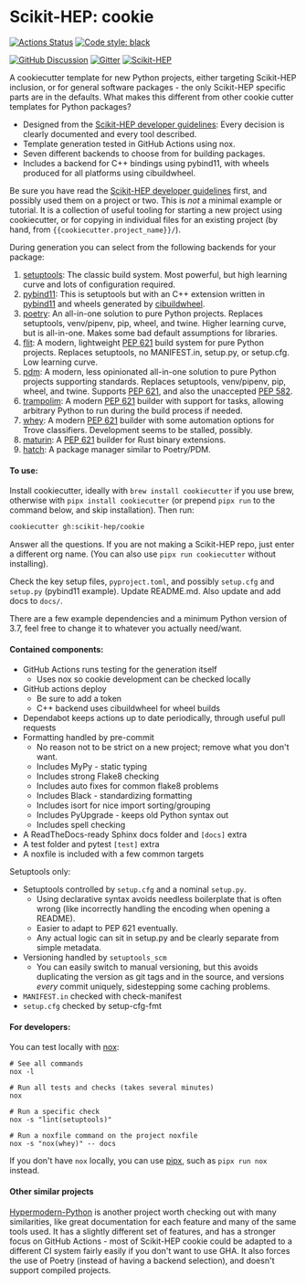 # Scikit-HEP: cookie

[![Actions Status][actions-badge]][actions-link]
[![Code style: black][black-badge]][black-link]

[![GitHub Discussion][github-discussions-badge]][github-discussions-link]
[![Gitter][gitter-badge]][gitter-link]
[![Scikit-HEP][sk-badge]](https://scikit-hep.org/)

A cookiecutter template for new Python projects, either targeting Scikit-HEP
inclusion, or for general software packages - the only Scikit-HEP specific
parts are in the defaults. What makes this different from other cookie cutter
templates for Python packages?

* Designed from the [Scikit-HEP developer guidelines][]: Every decision is
  clearly documented and every tool described.
* Template generation tested in GitHub Actions using nox.
* Seven different backends to choose from for building packages.
* Includes a backend for C++ bindings using pybind11, with wheels produced for
  all platforms using cibuildwheel.

Be sure you have read the [Scikit-HEP developer guidelines][] first, and
possibly used them on a project or two. This is _not_ a minimal example
or tutorial. It is a collection of useful tooling for starting a new project
using cookiecutter, or for copying in individual files for an existing project
(by hand, from `{{cookiecutter.project_name}}/`).

During generation you can select from the following backends for your package:

1. [setuptools][]: The classic build system. Most powerful, but high learning curve
   and lots of configuration required.
2. [pybind11][]: This is setuptools but with an C++ extension written in [pybind11][]
   and wheels generated by [cibuildwheel][].
3. [poetry][]: An all-in-one solution to pure Python projects. Replaces
   setuptools, venv/pipenv, pip, wheel, and twine. Higher learning curve, but
   is all-in-one. Makes some bad default assumptions for libraries.
4. [flit][]: A modern, lightweight [PEP 621][] build system for pure Python
   projects. Replaces setuptools, no MANIFEST.in, setup.py, or setup.cfg. Low
   learning curve.
5. [pdm][]: A modern, less opinionated all-in-one solution to pure Python
   projects supporting standards. Replaces setuptools, venv/pipenv, pip, wheel,
   and twine. Supports [PEP 621][], and also the unaccepted [PEP 582][].
6. [trampolim][]: A modern [PEP 621][] builder with support for tasks, allowing
   arbitrary Python to run during the build process if needed.
7. [whey][]: A modern [PEP 621][] builder with some automation options for Trove
   classifiers. Development seems to be stalled, possibly.
8. [maturin][]: A [PEP 621][] builder for Rust binary extensions. 
9. [hatch][]: A package manager similar to Poetry/PDM.

#### To use:

Install cookiecutter, ideally with `brew install cookiecutter` if you use brew,
otherwise with `pipx install cookiecutter` (or prepend `pipx run` to the
command below, and skip installation). Then run:


```bash
cookiecutter gh:scikit-hep/cookie
```

Answer all the questions. If you are not making a Scikit-HEP repo, just enter a
different org name. (You can also use `pipx run cookiecutter` without installing).

Check the key setup files, `pyproject.toml`, and possibly `setup.cfg` and
`setup.py` (pybind11 example). Update README.md. Also update and add docs to
`docs/`.

There are a few example dependencies and a minimum Python version of 3.7,
feel free to change it to whatever you actually need/want.

#### Contained components:

* GitHub Actions runs testing for the generation itself
    - Uses nox so cookie development can be checked locally
* GitHub actions deploy
    - Be sure to add a token
    - C++ backend uses cibuildwheel for wheel builds
* Dependabot keeps actions up to date periodically, through useful pull requests
* Formatting handled by pre-commit
    - No reason not to be strict on a new project; remove what you don't want.
    - Includes MyPy - static typing
    - Includes strong Flake8 checking
    - Includes auto fixes for common flake8 problems
    - Includes Black - standardizing formatting
    - Includes isort for nice import sorting/grouping
    - Includes PyUpgrade - keeps old Python syntax out
    - Includes spell checking
* A ReadTheDocs-ready Sphinx docs folder and `[docs]` extra
* A test folder and pytest `[test]` extra
* A noxfile is included with a few common targets

Setuptools only:

* Setuptools controlled by `setup.cfg` and a nominal `setup.py`.
    - Using declarative syntax avoids needless boilerplate that is often wrong
      (like incorrectly handling the encoding when opening a README).
    - Easier to adapt to PEP 621 eventually.
    - Any actual logic can sit in setup.py and be clearly separate from simple
      metadata.
* Versioning handled by `setuptools_scm`
    - You can easily switch to manual versioning, but this avoids duplicating
      the version as git tags and in the source, and versions _every_ commit
      uniquely, sidestepping some caching problems.
* `MANIFEST.in` checked with check-manifest
* `setup.cfg` checked by setup-cfg-fmt


#### For developers:

You can test locally with [nox][]:

```console
# See all commands
nox -l

# Run all tests and checks (takes several minutes)
nox

# Run a specific check
nox -s "lint(setuptools)"

# Run a noxfile command on the project noxfile
nox -s "nox(whey)" -- docs
```

If you don't have `nox` locally, you can use [pipx][], such as `pipx run nox` instead.

#### Other similar projects

[Hypermodern-Python][hypermodern] is another project worth checking out
with many similarities, like great documentation for each feature and
many of the same tools used. It has a slightly different set of features,
and has a stronger focus on GitHub Actions - most of Scikit-HEP cookie
could be adapted to a different CI system fairly easily if you don't want
to use GHA. It also forces the use of Poetry (instead of having a backend
selection), and doesn't support compiled projects.

[actions-badge]:            https://github.com/scikit-hep/cookie/workflows/CI/badge.svg
[actions-link]:             https://github.com/scikit-hep/cookie/actions
[black-badge]:              https://img.shields.io/badge/code%20style-black-000000.svg
[black-link]:               https://github.com/psf/black
[conda-badge]:              https://img.shields.io/conda/vn/conda-forge/cookie
[conda-link]:               https://github.com/conda-forge/cookie-feedstock
[github-discussions-badge]: https://img.shields.io/static/v1?label=Discussions&message=Ask&color=blue&logo=github
[github-discussions-link]:  https://github.com/scikit-hep/cookie/discussions
[gitter-badge]:             https://badges.gitter.im/Scikit-HEP/community.svg
[gitter-link]:              https://gitter.im/Scikit-HEP/community?utm_source=badge&utm_medium=badge&utm_campaign=pr-badge
[sk-badge]:                 https://scikit-hep.org/assets/images/Scikit--HEP-Project-blue.svg

[Scikit-HEP developer guidelines]: https://scikit-hep.org/developer

[cibuildwheel]: https://cibuildwheel.readthedocs.io/en/stable/
[flit]:         https://flit.readthedocs.io/en/latest/
[nox]:          https://nox.thea.codes/en/stable/
[pdm]:          https://pdm.fming.dev
[poetry]:       https://python-poetry.org
[pybind11]:     https://pybind11.readthedocs.io/en/stable/
[setuptools]:   https://setuptools.readthedocs.io/en/latest/
[trampolim]:    https://trampolim.readthedocs.io/en/latest/
[pipx]:         https://pypa.github.io/pipx/
[whey]:         https://whey.readthedocs.io/en/latest/
[maturin]:      https://maturin.rs
[hypermodern]:  https://github.com/cjolowicz/cookiecutter-hypermodern-python
[hatch]:    https://github.com/ofek/hatch

[PEP 582]: https://www.python.org/dev/peps/pep-0582
[PEP 621]: https://www.python.org/dev/peps/pep-0621
